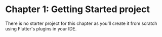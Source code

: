  # Chapter 1: Getting Started project

There is no starter project for this chapter as you'll create it from scratch using Flutter's plugins in your IDE. 
